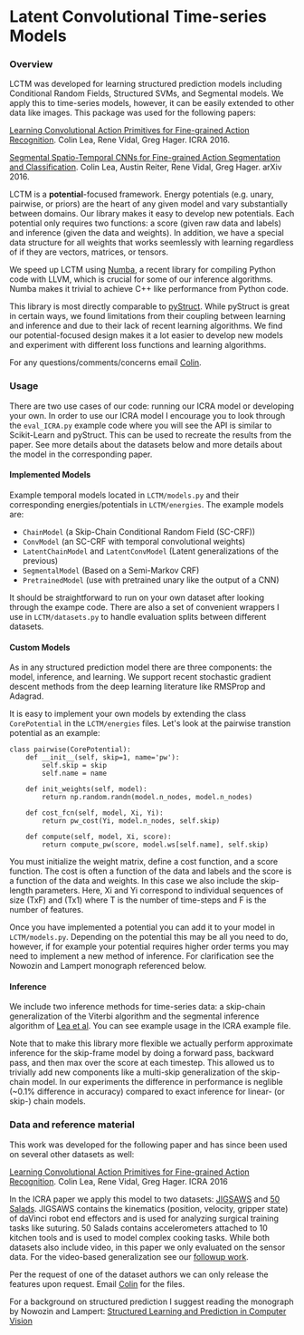 # Latent Convolutional Time-series Models

### Overview

LCTM was developed for learning structured prediction models including Conditional Random Fields, Structured SVMs, and Segmental models. We apply this to time-series models, however, it can be easily extended to other data like images. This package was used for the following papers:

[Learning Convolutional Action Primitives for Fine-grained Action Recognition](http://colinlea.com/docs/pdf/2016_ICRA_CLea.pdf). Colin Lea, Rene Vidal, Greg Hager. ICRA 2016.

[Segmental Spatio-Temporal CNNs for Fine-grained Action Segmentation and Classification](http://arxiv.org/abs/1602.02995). Colin Lea, Austin Reiter, Rene Vidal, Greg Hager. arXiv 2016.

LCTM is a **potential**-focused framework. Energy potentials (e.g. unary, pairwise, or priors) are the heart of any given model and vary substantially between domains. Our library makes it easy to develop new potentials. Each potential only requires two functions: a score (given raw data and labels) and inference (given the data and weights). In addition, we have a special data structure for all weights that works seemlessly with learning regardless of if they are vectors, matrices, or tensors.

We speed up LCTM using [Numba](http://numba.pydata.org/), a recent library for compiling Python code with LLVM, which is crucial for some of our inference algorithms. Numba makes it trivial to achieve C++ like performance from Python code.

This library is most directly comparable to [pyStruct](https://pystruct.github.io/). While pyStruct is great in certain ways, we found limitations from their coupling between learning and inference and due to their lack of recent learning algorithms. We find our potential-focused design makes it a lot easier to develop new models and experiment with different loss functions and learning algorithms.

For any questions/comments/concerns email [Colin](mailto:colincsl@gmail.com).

### Usage

There are two use cases of our code: running our ICRA model or developing your own. In order to use our ICRA model I encourage you to look through the ``eval_ICRA.py`` example code where you will see the API is similar to Scikit-Learn and pyStruct. This can be used to recreate the results from the paper. See more details about the datasets below and more details about the model in the corresponding paper. 

#### Implemented Models

Example temporal models located in ```LCTM/models.py``` and their corresponding energies/potentials in ```LCTM/energies```. The example models are: 

* ```ChainModel``` (a Skip-Chain Conditional Random Field (SC-CRF))
* ```ConvModel``` (an SC-CRF with temporal convolutional weights)
* ```LatentChainModel``` and ```LatentConvModel``` (Latent generalizations of the previous)
* ```SegmentalModel``` (Based on a Semi-Markov CRF)
* ```PretrainedModel``` (use with pretrained unary like the output of a CNN)

It should be straightforward to run on your own dataset after looking through the exampe code. There are also a set of convenient wrappers I use in ```LCTM/datasets.py``` to handle evaluation splits between different datasets.

#### Custom Models

As in any structured prediction model there are three components: the model, inference, and learning. We support recent stochastic gradient descent methods from the deep learning literature like RMSProp and Adagrad. 

It is easy to implement your own models by extending the class ```CorePotential``` in the ```LCTM/energies``` files. Let's look at the pairwise transtion potential as an example:

```
class pairwise(CorePotential):
    def __init__(self, skip=1, name='pw'):
        self.skip = skip
        self.name = name

    def init_weights(self, model):
        return np.random.randn(model.n_nodes, model.n_nodes)
    
    def cost_fcn(self, model, Xi, Yi):
        return pw_cost(Yi, model.n_nodes, self.skip)

    def compute(self, model, Xi, score):
        return compute_pw(score, model.ws[self.name], self.skip)
```

You must initialize the weight matrix, define a cost function, and a score function. The cost is often a function of the data and labels and the score is a function of the data and weights. In this case we also include the skip-length parameters. Here, Xi and Yi correspond to individual sequences of size (TxF) and (Tx1) where T is the number of time-steps and F is the number of features.

Once you have implemented a potential you can add it to your model in ```LCTM/models.py```. Depending on the potential this may be all you need to do, however, if for example your potential requires higher order terms you may need to implement a new method of inference. For clarification see the Nowozin and Lampert monograph referenced below.

#### Inference

We include two inference methods for time-series data: a skip-chain generalization of the Viterbi algorithm and the segmental inference algorithm of [Lea et al](http://arxiv.org/abs/1602.02995). You can see example usage in the ICRA example file.

Note that to make this library more flexible we actually perform approximate inference for the skip-frame model by doing a forward pass, backward pass, and then max over the score at each timestep. This allowed us to trivially add new components like a multi-skip generalization of the skip-chain model. In our experiments the difference in performance is neglible (~0.1% difference in accuracy) compared to exact inference for linear- (or skip-) chain models. 


### Data and reference material

This work was developed for the following paper and has since been used on several other datasets as well: 

[Learning Convolutional Action Primitives for Fine-grained Action Recognition](http://colinlea.com/docs/pdf/2016_ICRA_CLea.pdf). Colin Lea, Rene Vidal, Greg Hager. ICRA 2016

In the ICRA paper we apply this model to two datasets: [JIGSAWS](http://cirl.lcsr.jhu.edu/research/hmm/datasets/jigsaws_release/) and [50 Salads](http://cvip.computing.dundee.ac.uk/datasets/foodpreparation/50salads/). JIGSAWS contains the kinematics (position, velocity, gripper state) of daVinci robot end effectors and is used for analyzing surgical training tasks like suturing. 50 Salads contains accelerometers attached to 10 kitchen tools and is used to model complex cooking tasks. While both datasets also include video, in this paper we only evaluated on the sensor data. For the video-based generalization see our [followup work](http://arxiv.org/abs/1602.02995).

Per the request of one of the dataset authors we can only release the features upon request. Email [Colin](mailto:colincsl@gmail.com) for the files.

For a background on structured prediction I suggest reading the monograph by Nowozin and Lampert: [Structured Learning and Prediction in Computer Vision](http://pub.ist.ac.at/~chl/papers/nowozin-fnt2011.pdf)

